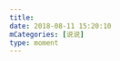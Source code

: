 ```yaml
---
title: 
date: 2018-08-11 15:20:10
mCategories: [说说]
type: moment
---
```


<div id="pics-20180811152010"></div>

<script src="/lib/moment/pics.js"></script>
<script>
var data = [
    {"link": "2018-08-11_000000.jpeg", "type": "shuoshuo"}
];
picsRender(data, "pics-20180811152010");
</script>
